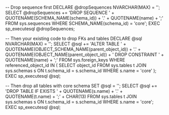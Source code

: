 -- Drop sequence first
DECLARE @dropSequences NVARCHAR(MAX) = '';
SELECT @dropSequences += 'DROP SEQUENCE ' + QUOTENAME(SCHEMA_NAME(schema_id)) + '.' + QUOTENAME(name) + ';'
FROM sys.sequences
WHERE SCHEMA_NAME(schema_id) = 'core';
EXEC sp_executesql @dropSequences;

-- Then your existing code to drop FKs and tables
DECLARE @sql NVARCHAR(MAX) = '';
SELECT @sql += 'ALTER TABLE ' + QUOTENAME(OBJECT_SCHEMA_NAME(parent_object_id)) + '.' + QUOTENAME(OBJECT_NAME(parent_object_id)) + ' DROP CONSTRAINT ' + QUOTENAME(name) + ';' 
FROM sys.foreign_keys 
WHERE referenced_object_id IN ( 
    SELECT object_id 
    FROM sys.tables t 
    JOIN sys.schemas s ON t.schema_id = s.schema_id 
    WHERE s.name = 'core' 
);
EXEC sp_executesql @sql;

-- Then drop all tables with core schema 
SET @sql = '';
SELECT @sql += 'DROP TABLE IF EXISTS ' + QUOTENAME(s.name) + '.' + QUOTENAME(t.name) + ';' + CHAR(13) 
FROM sys.tables t 
JOIN sys.schemas s ON t.schema_id = s.schema_id 
WHERE s.name = 'core';
EXEC sp_executesql @sql;
